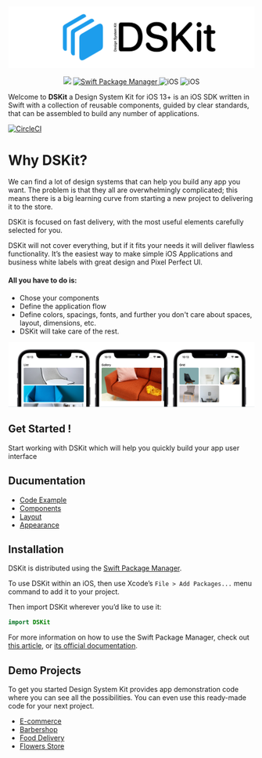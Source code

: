 

<p align="center">
    <img src="Content/Images/Logo.png" width="528" max-width="100%" alt="DSKit"/>
</p>

<p align="center">
    <img src="https://img.shields.io/badge/Swift-5.5-brightgreen.svg" />
    <a href="https://swift.org/package-manager">
        <img src="https://img.shields.io/badge/spm-compatible-brightgreen.svg?style=flat" alt="Swift Package Manager" />
    </a>
    <img src="https://img.shields.io/badge/platforms-iOS-brightgreen.svg?style=flat" alt="iOS"/>
    <img src="https://img.shields.io/badge/iOS-13+-brightgreen.svg?style=flat" alt="iOS"/>
</p>

Welcome to **DSKit** a Design System Kit for iOS 13+ is an iOS SDK written in Swift with a collection of reusable components, guided by clear standards, that can be assembled to build any number of applications.

[![CircleCI](https://circleci.com/gh/imodeveloperlab/dskit/tree/main.svg?style=svg)](https://circleci.com/gh/imodeveloperlab/dskit/tree/main)


# Why DSKit?

We can find a lot of design systems that can help you build any app you want. The problem is that they all are overwhelmingly complicated; this means there is a big learning curve from starting a new project to delivering it to the store.

DSKit is focused on fast delivery, with the most useful elements carefully selected for you.

DSKit will not cover everything, but if it fits your needs it will deliver flawless functionality. It’s the easiest way to make simple iOS Applications and business white labels with great design and Pixel Perfect UI.

#### All you have to do is:

* Chose your components
* Define the application flow
* Define colors, spacings, fonts, and further you don't care about spaces, layout, dimensions, etc.
* DSKit will take care of the rest.

<p align="center">
    <img src="Content/Images/ListGridGallery.png" max-width="100%" alt="DSKit"/>
</p>

## Get Started !

Start working with DSKit which will help you quickly build your app user interface

## Ducumentation

* [Code Example](https://dskit.app/home-code-example)
* [Components](https://dskit.app/components)
* [Layout](https://dskit.app/layout)
* [Appearance](https://dskit.app/appearance)

## Installation

DSKit is distributed using the [Swift Package Manager](https://swift.org/package-manager). 

To use DSKit within an iOS, then use Xcode’s `File > Add Packages...` menu command to add it to your project.

Then import DSKit wherever you’d like to use it:

```swift
import DSKit
```

For more information on how to use the Swift Package Manager, check out [this article](https://www.swiftbysundell.com/articles/managing-dependencies-using-the-swift-package-manager), or [its official documentation](https://swift.org/package-manager).

## Demo Projects

To get you started Design System Kit provides app demonstration code where you can see all the possibilities. You can even use this ready-made code for your next project.

* [E-commerce](https://dskit.app/demo-ecommerce)
* [Barbershop](https://dskit.app/demo-barbershop)
* [Food Delivery](https://dskit.app/demo-food-delivery)
* [Flowers Store](https://github.com/imodeveloperlab/Flower-Store)

